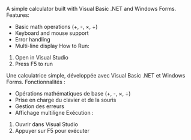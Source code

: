 A simple calculator built with Visual Basic .NET and Windows Forms.
Features:
- Basic math operations (+, -, ×, ÷)
- Keyboard and mouse support
- Error handling
- Multi-line display
How to Run:
1. Open in Visual Studio
2. Press F5 to run


Une calculatrice simple, développée avec Visual Basic .NET et Windows Forms.
Fonctionnalités :
- Opérations mathématiques de base (+, -, ×, ÷)
- Prise en charge du clavier et de la souris
- Gestion des erreurs
- Affichage multiligne
Exécution :
1. Ouvrir dans Visual Studio
2. Appuyer sur F5 pour exécuter

